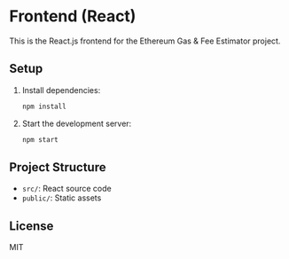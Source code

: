 # Frontend (React)

This is the React.js frontend for the Ethereum Gas & Fee Estimator project.

## Setup

1. Install dependencies:
   ```bash
   npm install
   ```
2. Start the development server:
   ```bash
   npm start
   ```

## Project Structure

- `src/`: React source code
- `public/`: Static assets

## License

MIT
